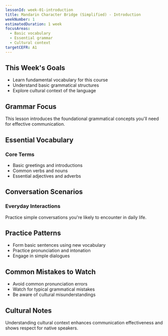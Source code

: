 ```yaml
---
lessonId: week-01-introduction
title: Mandarin Character Bridge (Simplified) - Introduction
weekNumber: 1
estimatedDuration: 1 week
focusAreas:
  - Basic vocabulary
  - Essential grammar
  - Cultural context
targetCEFR: A1
---
```


## This Week's Goals

- Learn fundamental vocabulary for this course
- Understand basic grammatical structures
- Explore cultural context of the language

## Grammar Focus

This lesson introduces the foundational grammatical concepts you'll need for effective communication.

## Essential Vocabulary

### Core Terms
- Basic greetings and introductions
- Common verbs and nouns
- Essential adjectives and adverbs

## Conversation Scenarios

### Everyday Interactions
Practice simple conversations you're likely to encounter in daily life.

## Practice Patterns

- Form basic sentences using new vocabulary
- Practice pronunciation and intonation
- Engage in simple dialogues

## Common Mistakes to Watch

- Avoid common pronunciation errors
- Watch for typical grammatical mistakes
- Be aware of cultural misunderstandings

## Cultural Notes

Understanding cultural context enhances communication effectiveness and shows respect for native speakers.
